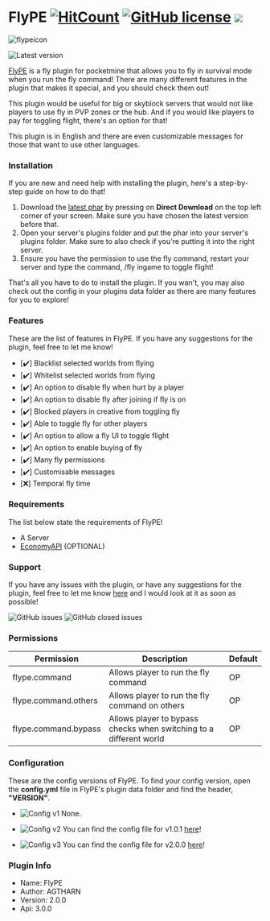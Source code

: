 # FlyPE [![HitCount](http://hits.dwyl.com/AGTHARN/FlyPE/master.svg)](http://hits.dwyl.com/AGTHARN/FlyPE/master) [![GitHub license](https://img.shields.io/github/license/AGTHARN/FlyPE)](https://github.com/AGTHARN/FlyPE/blob/master/LICENSE) [![](https://poggit.pmmp.io/shield.state/FlyPE)](https://poggit.pmmp.io/p/FlyPE)
![flypeicon](https://user-images.githubusercontent.com/63234276/82717419-895d2380-9cce-11ea-9d7e-0981d91c75fa.jpg)

![Latest version](https://img.shields.io/badge/Version-v2.0.0-orange?style=for-the-badge)

[FlyPE](https://poggit.pmmp.io/p/FlyPE/1.0.1) is a fly plugin for pocketmine that allows you to fly in survival mode when you run the fly command! There are many different features in the plugin that makes it special, and you should check them out!

This plugin would be useful for big or skyblock servers that would not like players to use fly in PVP zones or the hub. And if you would like players to pay for toggling flight, there's an option for that!
 
This plugin is in English and there are even customizable messages for those that want to use other languages.

### Installation
If you are new and need help with installing the plugin, here's a step-by-step guide on how to do that!

1. Download the [latest phar](https://poggit.pmmp.io/r/88988/FlyPE.phar) by pressing on **Direct Download** on the top left corner of your screen. Make sure you have chosen the latest version before that.
2. Open your server's plugins folder and put the phar into your server's plugins folder. Make sure to also check if you're putting it into the right server. 
3. Ensure you have the permission to use the fly command, restart your server and type the command, /fly ingame to toggle flight!

That's all you have to do to install the plugin. If you wan't, you may also check out the config in your plugins data folder as there are many features for you to explore!

### Features
These are the list of features in FlyPE. If you have any suggestions for the plugin, feel free to let me know!

- [✔️] Blacklist selected worlds from flying
- [✔️] Whitelist selected worlds from flying
- [✔️] An option to disable fly when hurt by a player
- [✔️] An option to disable fly after joining if fly is on
- [✔️] Blocked players in creative from toggling fly
- [✔️] Able to toggle fly for other players
- [✔️] An option to allow a fly UI to toggle flight
- [✔️] An option to enable buying of fly
- [✔️] Many fly permissions
- [✔️] Customisable messages
- [❌] Temporal fly time

### Requirements
The list below state the requirements of FlyPE!

+ A Server
+ [EconomyAPI](https://poggit.pmmp.io/p/EconomyAPI/5.7.2) (OPTIONAL)

### Support
If you have any issues with the plugin, or have any suggestions for the plugin, feel free to let me know [here](https://github.com/AGTHARN/FlyPE/issues) and I would look at it as soon as possible!

![GitHub issues](https://img.shields.io/github/issues/AGTHARN/FlyPE?style=for-the-badge) ![GitHub closed issues](https://img.shields.io/github/issues-closed/AGTHARN/FlyPE?style=for-the-badge)

### Permissions
Permission           | Description                                                        | Default |
-------------------- | ------------------------------------------------------------------ | ------- |
flype.command        | Allows player to run the fly command                               | OP      |
flype.command.others | Allows player to run the fly command on others                     | OP      |
flype.command.bypass | Allows player to bypass checks when switching to a different world | OP      |

### Configuration
These are the config versions of FlyPE. To find your config version, open the **config.yml** file in FlyPE's plugin data folder and find the header, **"VERSION"**.

+ ![Config v1](https://img.shields.io/badge/Config-v1-orange?style=for-the-badge)
None.

+ ![Config v2](https://img.shields.io/badge/Config-v2-orange?style=for-the-badge)
You can find the config file for v1.0.1 [here](https://pastebin.com/raw/RD19kW5s)!

+ ![Config v3](https://img.shields.io/badge/Config-v3-orange?style=for-the-badge)
You can find the config file for v2.0.0 [here](https://pastebin.com/raw/qgu9u1eJ)!

### Plugin Info
+ Name: FlyPE
+ Author: AGTHARN
+ Version: 2.0.0
+ Api: 3.0.0